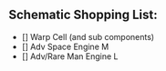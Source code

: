 ## Schematic Shopping List:
- [] Warp Cell (and sub components)
- [] Adv Space Engine M
- [] Adv/Rare Man Engine L

